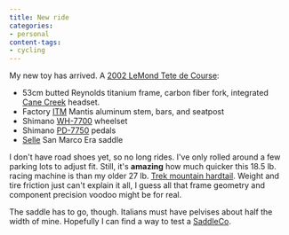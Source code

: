 ```yaml
---
title: New ride
categories:
- personal
content-tags:
- cycling
---
```


My new toy has arrived.  A [2002 LeMond Tete de Course](/lists/objects/lemond/):

  * 53cm butted Reynolds titanium frame, carbon fiber fork, integrated [Cane Creek][2] headset.
  * Factory [ITM][3] Mantis aluminum stem, bars, and seatpost
  * Shimano [WH-7700][4] wheelset
  * Shimano [PD-7750][5] pedals
  * [Selle][6] San Marco Era saddle

I don't have road shoes yet, so no long rides.  I've only rolled around a few parking lots to adjust fit.  Still, it's **amazing** how much quicker this 18.5 lb. racing machine is than my older 27 lb. [Trek mountain hardtail][7].  Weight and tire friction just can't explain it all, I guess all that frame geometry and component precision voodoo might be for real.

   [2]: http://www.canecreek.com/
   [3]: http://www.itm.it/
   [4]: http://www.roadbikereview.com/Wheelsets/Shimano+WH-7700+Dura-Ace/PRD_28419_2490crx.aspx
   [5]: http://www.roadbikereview.com/Pedals/Shimano+PD-7750/PRD_143274_2503crx.aspx
   [6]: http://www.selleitalia.com/
   [7]: http://www.mtbr.com/reviews/Bike_hardtail/product_77430.shtml

The saddle has to go, though.  Italians must have pelvises about half the width of mine.  Hopefully I can find a way to test a [SaddleCo][8].

   [8]: http://www.saddleco.com/flowmain.html
